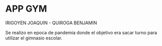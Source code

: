 # APP GYM 

IRIGOYEN JOAQUIN - QUIROGA BENJAMIN

Se realizo en epoca de pandemia donde el objetivo era sacar turno para utilizar el gimnasio escolar.
